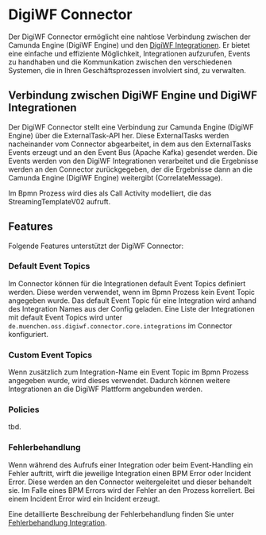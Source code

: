 # DigiWF Connector

Der DigiWF Connector ermöglicht eine nahtlose Verbindung zwischen der Camunda Engine (DigiWF Engine) und den [DigiWF Integrationen](/integrations/).
Er bietet eine einfache und effiziente Möglichkeit, Integrationen aufzurufen, Events zu handhaben und die Kommunikation zwischen den verschiedenen Systemen,
die in Ihren Geschäftsprozessen involviert sind, zu verwalten.

## Verbindung zwischen DigiWF Engine und DigiWF Integrationen

Der DigiWF Connector stellt eine Verbindung zur Camunda Engine (DigiWF Engine) über die ExternalTask-API her.
Diese ExternalTasks werden nacheinander vom Connector abgearbeitet, in dem aus den ExternalTasks Events erzeugt und an den Event Bus (Apache Kafka) gesendet werden.
Die Events werden von den DigiWF Integrationen verarbeitet und die Ergebnisse werden an den Connector zurückgegeben, der die Ergebnisse dann an die Camunda Engine (DigiWF Engine) weitergibt (CorrelateMessage).

Im Bpmn Prozess wird dies als Call Activity modelliert, die das StreamingTemplateV02 aufruft.

## Features

Folgende Features unterstützt der DigiWF Connector:

### Default Event Topics

Im Connector können für die Integrationen default Event Topics definiert werden. Diese werden verwendet, wenn im Bpmn Prozess kein Event Topic angegeben wurde.
Das default Event Topic für eine Integration wird anhand des Integration Names aus der Config geladen.
Eine Liste der Integrationen mit default Event Topics wird unter `de.muenchen.oss.digiwf.connector.core.integrations` im Connector konfiguriert.

### Custom Event Topics

Wenn zusätzlich zum Integration-Name ein Event Topic im Bpmn Prozess angegeben wurde, wird dieses verwendet.
Dadurch können weitere Integrationen an die DigiWF Plattform angebunden werden.

### Policies

tbd.


### Fehlerbehandlung

Wenn während des Aufrufs einer Integration oder beim Event-Handling ein Fehler auftritt, wirft die jeweilige Integration einen BPM Error oder Incident Error.
Diese werden an den Connector weitergeleitet und dieser behandelt sie. Im Falle eines BPM Errors wird der Fehler an den Prozess korreliert.
Bei einem Incident Error wird ein Incident erzeugt.

Eine detaillierte Beschreibung der Fehlerbehandlung finden Sie unter [Fehlerbehandlung Integration](/integrations/concept/error-handling).
